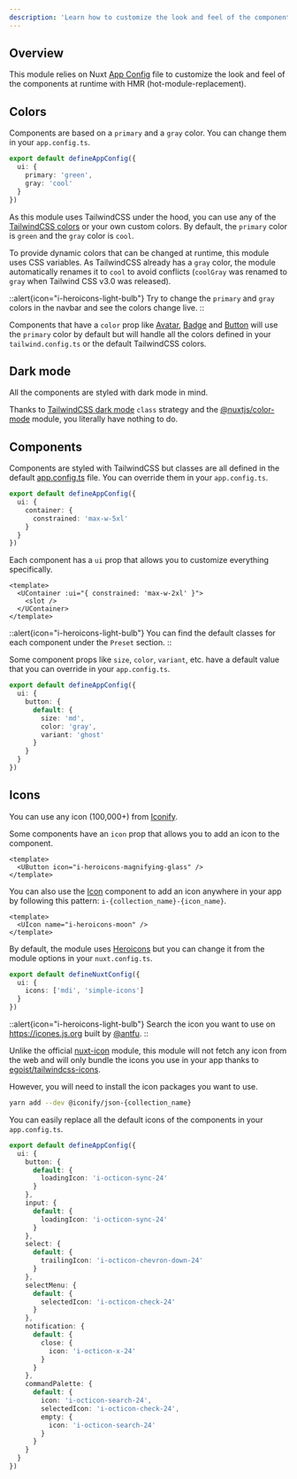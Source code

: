 ```yaml
---
description: 'Learn how to customize the look and feel of the components.'
---
```


## Overview

This module relies on Nuxt [App Config](https://nuxt.com/docs/guide/directory-structure/app-config#app-config-file) file to customize the look and feel of the components at runtime with HMR (hot-module-replacement).

## Colors

Components are based on a `primary` and a `gray` color. You can change them in your `app.config.ts`.

```ts [app.config.ts]
export default defineAppConfig({
  ui: {
    primary: 'green',
    gray: 'cool'
  }
})
```

As this module uses TailwindCSS under the hood, you can use any of the [TailwindCSS colors](https://tailwindcss.com/docs/customizing-colors#color-palette-reference) or your own custom colors. By default, the `primary` color is `green` and the `gray` color is `cool`.

To provide dynamic colors that can be changed at runtime, this module uses CSS variables. As TailwindCSS already has a `gray` color, the module automatically renames it to `cool` to avoid conflicts (`coolGray` was renamed to `gray` when Tailwind CSS v3.0 was released).

::alert{icon="i-heroicons-light-bulb"}
Try to change the `primary` and `gray` colors in the navbar and see the colors change live.
::

Components that have a `color` prop like [Avatar](/elements/avatar), [Badge](/elements/badge) and [Button](/elements/button) will use the `primary` color by default but will handle all the colors defined in your `tailwind.config.ts` or the default TailwindCSS colors.

## Dark mode

All the components are styled with dark mode in mind.

Thanks to [TailwindCSS dark mode](https://tailwindcss.com/docs/dark-mode#toggling-dark-mode-manually) `class` strategy and the [@nuxtjs/color-mode](https://github.com/nuxt-modules/color-mode) module, you literally have nothing to do.

## Components

Components are styled with TailwindCSS but classes are all defined in the default [app.config.ts](https://github.com/nuxtlabs/ui/blob/dev/src/runtime/app.config.ts) file. You can override them in your `app.config.ts`.

```ts [app.config.ts]
export default defineAppConfig({
  ui: {
    container: {
      constrained: 'max-w-5xl'
    }
  }
})
```

Each component has a `ui` prop that allows you to customize everything specifically.

```vue
<template>
  <UContainer :ui="{ constrained: 'max-w-2xl' }">
    <slot />
  </UContainer>
</template>
```

::alert{icon="i-heroicons-light-bulb"}
You can find the default classes for each component under the `Preset` section.
::

Some component props like `size`, `color`, `variant`, etc. have a default value that you can override in your `app.config.ts`.

```ts [app.config.ts]
export default defineAppConfig({
  ui: {
    button: {
      default: {
        size: 'md',
        color: 'gray',
        variant: 'ghost'
      }
    }
  }
})
```

## Icons

You can use any icon (100,000+) from [Iconify](https://iconify.design/).

Some components have an `icon` prop that allows you to add an icon to the component.

```vue
<template>
  <UButton icon="i-heroicons-magnifying-glass" />
</template>
```

You can also use the [Icon](/elements/icon) component to add an icon anywhere in your app by following this pattern: `i-{collection_name}-{icon_name}`.

```vue
<template>
  <UIcon name="i-heroicons-moon" />
</template>
```

By default, the module uses [Heroicons](https://heroicons.com/) but you can change it from the module options in your `nuxt.config.ts`.

```ts [nuxt.config.ts]
export default defineNuxtConfig({
  ui: {
    icons: ['mdi', 'simple-icons']
  }
})
```

::alert{icon="i-heroicons-light-bulb"}
Search the icon you want to use on https://icones.js.org built by [@antfu](https://github.com/antfu).
::

Unlike the official [nuxt-icon](https://github.com/nuxt-modules/icon/) module, this module will not fetch any icon from the web and will only bundle the icons you use in your app thanks to [egoist/tailwindcss-icons](https://github.com/egoist/tailwindcss-icons).

However, you will need to install the icon packages you want to use.

```sh
yarn add --dev @iconify/json-{collection_name}
```

You can easily replace all the default icons of the components in your `app.config.ts`.

```ts [app.config.ts]
export default defineAppConfig({
  ui: {
    button: {
      default: {
        loadingIcon: 'i-octicon-sync-24'
      }
    },
    input: {
      default: {
        loadingIcon: 'i-octicon-sync-24'
      }
    },
    select: {
      default: {
        trailingIcon: 'i-octicon-chevron-down-24'
      }
    },
    selectMenu: {
      default: {
        selectedIcon: 'i-octicon-check-24'
      }
    },
    notification: {
      default: {
        close: {
          icon: 'i-octicon-x-24'
        }
      }
    },
    commandPalette: {
      default: {
        icon: 'i-octicon-search-24',
        selectedIcon: 'i-octicon-check-24',
        empty: {
          icon: 'i-octicon-search-24'
        }
      }
    }
  }
})
```
